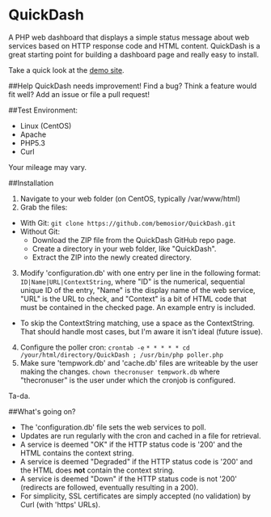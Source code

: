 QuickDash
=========

A PHP web dashboard that displays a simple status message about web services based on HTTP response code and HTML content. QuickDash is a great starting point for building a dashboard page and really easy to install.

Take a quick look at the [demo site](https://bmosior.com/qd).

##Help
QuickDash needs improvement! Find a bug? Think a feature would fit well? Add an issue or file a pull request!

##Test Environment:
* Linux (CentOS)
* Apache
* PHP5.3
* Curl

Your mileage may vary.

##Installation
1. Navigate to your web folder (on CentOS, typically /var/www/html)
2. Grab the files:
  * With Git:
    ```git clone https://github.com/bemosior/QuickDash.git```
  * Without Git: 
     * Download the ZIP file from the QuickDash GitHub repo page.
     * Create a directory in your web folder, like "QuickDash".
     * Extract the ZIP into the newly created directory.
3. Modify 'configuration.db' with one entry per line in the following format: ```ID|Name|URL|ContextString```, where "ID" is the numerical, sequential unique ID of the entry, "Name" is the display name of the web service, "URL" is the URL to check, and "Context" is a bit of HTML code that must be contained in the checked page. An example entry is included. 
  * To skip the ContextString matching, use a space as the ContextString. That should handle most cases, but I'm aware it isn't ideal (future issue).
4. Configure the poller cron: ```crontab -e``` ```* * * * * cd /your/html/directory/QuickDash ; /usr/bin/php poller.php```
5. Make sure 'tempwork.db' and 'cache.db' files are writeable by the user making the changes.  ```chown thecronuser tempwork.db``` where "thecronuser" is the user under which the cronjob is configured.

Ta-da.

##What's going on?
* The 'configuration.db' file sets the web services to poll. 
* Updates are run regularly with the cron and cached in a file for retrieval.
* A service is deemed "OK" if the HTTP status code is '200' and the HTML contains the context string.
* A service is deemed "Degraded" if the HTTP status code is '200' and the HTML does **not** contain the context string.
* A service is deemed "Down" if the HTTP status code is not '200' (redirects are followed, eventually resulting in a 200).
* For simplicity, SSL certificates are simply accepted (no validation) by Curl (with 'https' URLs).

